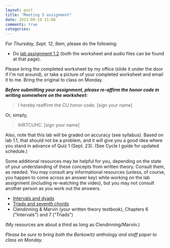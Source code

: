 ```yaml
---
layout: post
title: "Meeting 5 assignment"
date: 2013-09-10 15:08
comments: true
categories: 
---
```


*For Thursday, Sept. 12, 9am*, please do the following:

- Do [lab assignment 1.2](http://www.colorado.edu/music/courses/musc1121/1_2/index.html) (both the worksheet and audio files can be found at that page).  

Please bring the completed worksheet by my office (slide it under the door if I'm not around), or take a picture of your completed worksheet and email it to me. Bring the original to class on Monday.

***Before submitting your assignment, please re-affirm the honor code in writing somewhere on the worksheet:***

> I hereby reaffirm the CU honor code. [sign your name]

Or, simply,

> IHRTCUHC. [sign your name]

Also, note that this lab will be graded on accuracy (see syllabus). Based on lab 1.1, that should not be a problem, and it will give you a good idea where you stand in advance of Quiz 1 (Sept. 23). (See Cycle I guide for updated schedule.)

Some additional resources may be helpful for you, depending on the state of your understanding of these concepts from written theory. Consult them, as needed. You may consult any informational resources (unless, of course, you happen to come across an answer key) while working on the lab assignment (including re-watching the video), but you may not consult another person as you work out the answers.

- [Intervals and dyads](http://kris.shaffermusic.com/musicianship/Intervals.html)  
- [Triads and seventh chords](http://kris.shaffermusic.com/musicianship/triads.html)  
- Clendinning & Marvin (your written theory textbook), Chapters 6 ("Intervals") and 7 ("Triads")

(My resources are about a third as long as Clendinning/Marvin.)

*Please be sure to bring both the Berkowitz anthology and staff paper to class on Monday.*